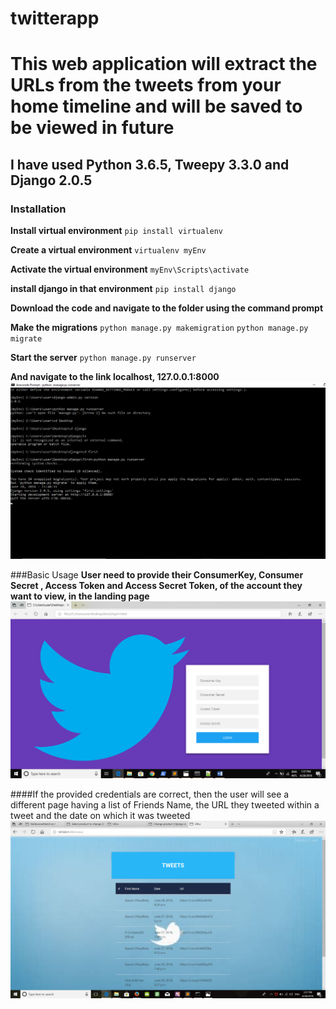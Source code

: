 
# twitterapp
# This web application will extract the URLs from the tweets from your home timeline and will be saved to be viewed in future
## I have used Python 3.6.5, Tweepy 3.3.0 and Django 2.0.5

### Installation
**Install virtual environment**
`pip install virtualenv`

**Create a virtual environment**
`virtualenv myEnv`

**Activate the virtual environment**
`myEnv\Scripts\activate`

**install django in that environment**
`pip install django`

**Download the code and navigate to the folder using the command prompt**

**Make the migrations**
`python manage.py makemigration`
`python manage.py migrate`

**Start the server**
`python manage.py runserver`

**And navigate to the link localhost, 127.0.0.1:8000**
![alt text](./readImg/connectionLink.png)

###Basic Usage 
**User need to provide their ConsumerKey, Consumer Secret , Access Token and Access Secret Token, of the account they want to view, in the landing page**
![alt text](./readImg/landing.png)

####If the provided credentials are correct, then the user will see a different page having a list of Friends Name, the URL they tweeted within a tweet and the date on which it was tweeted
![alt text](./readImg/output.png)



